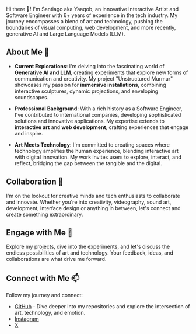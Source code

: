 Hi there 👋! I'm Santiago aka Yaaqob, an innovative Interactive Artist and Software Engineer with 6+ years of experience in the tech industry. My journey encompasses a blend of art and technology, pushing the boundaries of visual computing, web development, and more recently, generative AI and Large Language Models (LLM).

## About Me 🌱

- **Current Explorations**: I'm delving into the fascinating world of **Generative AI and LLM**, creating experiments that explore new forms of communication and creativity. My project "Unstructured Murmur" showcases my passion for **immersive installations**, combining interactive sculptures, dynamic projections, and enveloping soundscapes.

- **Professional Background**: With a rich history as a Software Engineer, I've contributed to international companies, developing sophisticated solutions and innovative applications. My expertise extends to **interactive art** and **web development**, crafting experiences that engage and inspire.

- **Art Meets Technology**: I'm committed to creating spaces where technology amplifies the human experience, blending interactive art with digital innovation. My work invites users to explore, interact, and reflect, bridging the gap between the tangible and the digital.

## Collaboration 👯

I'm on the lookout for creative minds and tech enthusiasts to collaborate and innovate. Whether you're into creativity, videography, sound art, development, interface design or anything in between, let's connect and create something extraordinary.

## Engage with Me 💬

Explore my projects, dive into the experiments, and let's discuss the endless possibilities of art and technology. Your feedback, ideas, and collaborations are what drive me forward.

## Connect with Me 📫

Follow my journey and connect:
- [GitHub](https://github.com/ethx42) - Dive deeper into my repositories and explore the intersection of art, technology, and emotion.
- [Instagram](https://www.instagram.com/dirty_n_epic/)
- [X](https://twitter.com/0x2Aa)
